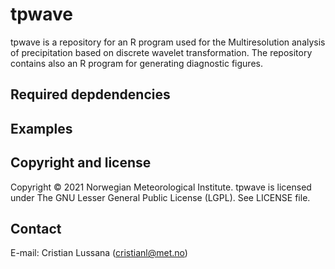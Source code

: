 # tpwave
tpwave is a repository for an R program used for the Multiresolution analysis of precipitation based on discrete wavelet transformation. The repository contains also an R program for generating diagnostic figures.

## Required depdendencies

## Examples


## Copyright and license

Copyright © 2021 Norwegian Meteorological Institute. tpwave is licensed under The GNU Lesser General Public License (LGPL). See LICENSE file.

## Contact

E-mail: Cristian Lussana (cristianl@met.no)
